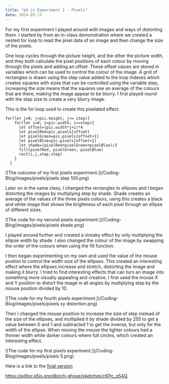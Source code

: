 ```yaml
---
title: "p5.js Experiment 1 - Pixels"
date: 2024-05-15
---
```


For my first experiment I played around with images and ways of distorting them.
I started by from an in-class demonstration where we created a nested for loop to read the pixel data of an image and then change the size of the pixels.

One loop cycles through the picture height, and the other the picture width, and they both calculate the pixel positions of each colour by moving through the pixels and adding an offset. These offset values are stored in variables which can be used to control the colour of the image. A grid of rectangles is drawn using the step value added to the loop indexes which creates squares with sizes that can be controlled using the variable step, increasing the size means that the squares use an average of the colours that are there, making the image appear to be blurry. I first played round with the step size to create a very blurry image.

This is the for loop used to create this pixelated effect.

```
for(let j=0; j<pic.height; j+= step){
    for(let i=0; i<pic.width; i+=step){
      let offset=(pic.width*j+i)*4
      let pixelRed=pic.pixels[offset]
      let pixelGreen=pic.pixels[offset+1]
      let pixelBlue=pic.pixels[offset+2]
      let shade=(pixelRed+pixelGreen+pixelBlue)/3
      fill(pixelRed, pixelGreen, pixelBlue)
      rect(i,j,step,step)
    }
  }
```

![The outcome of my first pixels experiment.](/Coding-Blog/images/pixels/pixels step 100.png) 

Later on in the same class, I changed the rectangles to ellipses and I began distorting the images by multiplying step by shade. Shade creates an average of the values of the three pixels colours, using this creates a black and white image that shows the brightness of each pixel through an ellipse of different sizes.

![The code for my second pixels experiment.](/Coding-Blog/images/pixels/pixels shade.png) 

  
I played around further and created a streaky effect by only multiplying the ellipse width by shade. I also changed the colour of the image by swapping the order of the colours when using the fill function.


I then began experimenting on my own and used the value of the mouse postion to control the width size of the ellipses. This created an interesting effect where the ellipses increase and stretch, distorting the image and making it blurry.
I tried to find interesting effects that can turn an image into something more visually appealing and creative. I first used the mouse X and Y position to distort the image in all angles by multiplying step by the mouse position divided by 10.

![The code for my fourth pixels experiment.](/Coding-Blog/images/pixels/pixels xy distortion.png) 

Then I changed the mouse position to increase the size of step instead of the size of the ellipses, and multiplied it by shade divided by 255 to get a value between 0 and 1 and subtracted 1 to get the inverse, but only for the width of the ellipse. When moving the mouse the lighter colours had a thinner width while darker colours where full circles, which created an interesting effect.

![The code for my first pixels experiment.](/Coding-Blog/images/pixels/pixels 5.png) 

Here is a link to the [final version](/Coding-Blog/CreativeCode/pixels_5/index.html)

https://editor.p5js.org/dbirch-ghose/sketches/cKPc_g54Q
